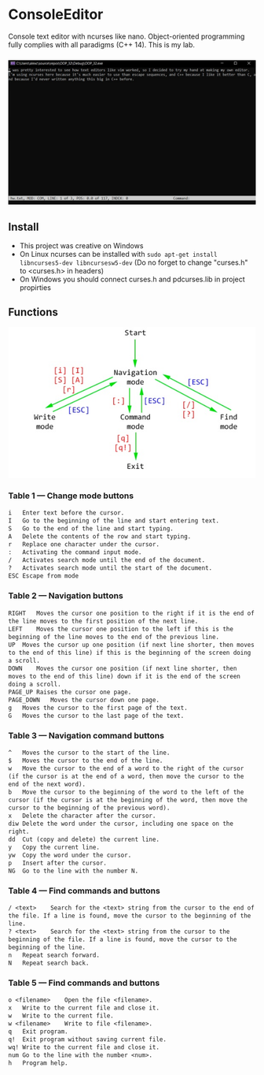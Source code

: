 # ConsoleEditor
Console text editor with ncurses like nano. Object-oriented programming fully complies with all paradigms (C++ 14). This is my lab.
###
![interface](inter.jpg)

## Install
- This project was creative on Windows
- On Linux ncurses can be installed with `sudo apt-get install libncurses5-dev libncursesw5-dev` (Do no forget to change "curses.h" to <curses.h> in headers)
- On Windows you should connect curses.h and pdcurses.lib in project propirties

## Functions
![UML](sheme.jpg)

### Table 1 — Change mode buttons
```
i	Enter text before the cursor.
I	Go to the beginning of the line and start entering text.
S	Go to the end of the line and start typing.
A	Delete the contents of the row and start typing.
r	Replace one character under the cursor.
:	Activating the command input mode.
/	Activates search mode until the end of the document.
?	Activates search mode until the start of the document.
ESC Escape from mode
```
### Table 2 — Navigation buttons
```
RIGHT	Moves the cursor one position to the right if it is the end of the line moves to the first position of the next line.
LEFT	Moves the cursor one position to the left if this is the beginning of the line moves to the end of the previous line.
UP	Moves the cursor up one position (if next line shorter, then moves to the end of this line) if this is the beginning of the screen doing a scroll.
DOWN	Moves the cursor one position (if next line shorter, then moves to the end of this line) down if it is the end of the screen doing a scroll.
PAGE_UP	Raises the cursor one page.
PAGE_DOWN	Moves the cursor down one page.
g	Moves the cursor to the first page of the text.
G	Moves the cursor to the last page of the text.
```

### Table 3 — Navigation command buttons
```
^	Moves the cursor to the start of the line.
$	Moves the cursor to the end of the line.
w	Move the cursor to the end of a word to the right of the cursor (if the cursor is at the end of a word, then move the cursor to the end of the next word).
b	Move the cursor to the beginning of the word to the left of the cursor (if the cursor is at the beginning of the word, then move the cursor to the beginning of the previous word).
x	Delete the character after the cursor.
diw	Delete the word under the cursor, including one space on the right.
dd	Cut (copy and delete) the current line.
y	Copy the current line.
yw	Copy the word under the cursor.
p	Insert after the cursor.
NG	Go to the line with the number N.
```

### Table 4 — Find commands and buttons
```
/ <text>	Search for the <text> string from the cursor to the end of the file. If a line is found, move the cursor to the beginning of the line.
? <text>	Search for the <text> string from the cursor to the beginning of the file. If a line is found, move the cursor to the beginning of the line.
n	Repeat search forward.
N	Repeat search back.
```

### Table 5 — Find commands and buttons
```
o <filename>	Open the file <filename>.
x	Write to the current file and close it.
w	Write to the current file.
w <filename>	Write to file <filename>.
q	Exit program.
q!	Exit program without saving current file.
wq!	Write to the current file and close it.
num	Go to the line with the number <num>.
h	Program help.
```
